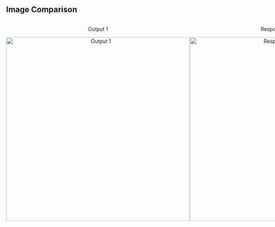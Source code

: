 ## Image Comparison

<div style="display: flex; justify-content: space-between;">

  <div style="flex: 1; text-align: center;">
    <p>Output 1</p>
    <img src="https://github.com/user-attachments/assets/c02a381a-e713-4ddb-8190-b59f9da4816d" alt="Output 1" style="width: 500px; height: auto;">
  </div>

  <div style="flex: 1; text-align: center;">
    <p>Responsive Page</p>
    <img src="https://github.com/user-attachments/assets/e0c6a3f6-fb4f-4ead-8866-cff7e36595b7" alt="Responsive Page" style="width: 500px; height: auto;">
  </div>

</div>



